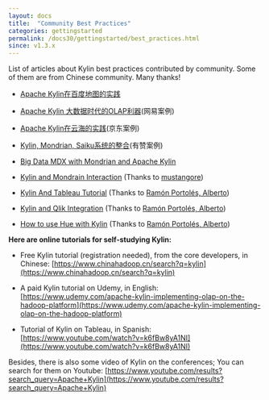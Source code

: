 ```yaml
---
layout: docs
title:  "Community Best Practices"
categories: gettingstarted
permalink: /docs30/gettingstarted/best_practices.html
since: v1.3.x
---
```


List of articles about Kylin best practices contributed by community. Some of them are from Chinese community. Many thanks!

* [Apache Kylin在百度地图的实践](http://www.infoq.com/cn/articles/practis-of-apache-kylin-in-baidu-map)

* [Apache Kylin 大数据时代的OLAP利器](http://www.bitstech.net/2016/01/04/kylin-olap/)(网易案例)

* [Apache Kylin在云海的实践](http://www.csdn.net/article/2015-11-27/2826343)(京东案例)

* [Kylin, Mondrian, Saiku系统的整合](http://tech.youzan.com/kylin-mondrian-saiku/)(有赞案例)

* [Big Data MDX with Mondrian and Apache Kylin](https://www.inovex.de/fileadmin/files/Vortraege/2015/big-data-mdx-with-mondrian-and-apache-kylin-sebastien-jelsch-pcm-11-2015.pdf)

* [Kylin and Mondrain Interaction](https://github.com/mustangore/kylin-mondrian-interaction) (Thanks to [mustangore](https://github.com/mustangore))

* [Kylin And Tableau Tutorial](https://github.com/albertoRamon/Kylin/tree/master/KylinWithTableau) (Thanks to [Ramón Portolés, Alberto](https://www.linkedin.com/in/alberto-ramon-portoles-a02b523b))

* [Kylin and Qlik Integration](https://github.com/albertoRamon/Kylin/tree/master/KylinWithQlik) (Thanks to [Ramón Portolés, Alberto](https://www.linkedin.com/in/alberto-ramon-portoles-a02b523b))

* [How to use Hue with Kylin](https://github.com/albertoRamon/Kylin/tree/master/KylinWithHue) (Thanks to [Ramón Portolés, Alberto](https://www.linkedin.com/in/alberto-ramon-portoles-a02b523b))


**Here are online tutorials for self-studying Kylin:**

- Free Kylin tutorial (registration needed), from the core developers, in Chinese:
[https://www.chinahadoop.cn/search?q=kylin](https://www.chinahadoop.cn/search?q=kylin)

- A paid Kylin tutorial on Udemy, in English:
[https://www.udemy.com/apache-kylin-implementing-olap-on-the-hadoop-platform](https://www.udemy.com/apache-kylin-implementing-olap-on-the-hadoop-platform)

- Tutorial of Kylin on Tableau, in Spanish: 
[https://www.youtube.com/watch?v=k6fBw8yA1NI](https://www.youtube.com/watch?v=k6fBw8yA1NI)

Besides, there is also some video of Kylin on the conferences; You can search for them on Youtube:
[https://www.youtube.com/results?search_query=Apache+Kylin](https://www.youtube.com/results?search_query=Apache+Kylin)

